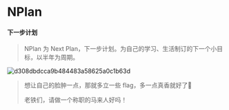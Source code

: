 # NPlan
#### 下一步计划

> NPlan 为 Next Plan，下一步计划。为自己的学习、生活制订的下一个小目标，以半年为周期。

![d308dbdcca9b484483a58625a0c1b63d](/Users/ouyangding/Desktop/d308dbdcca9b484483a58625a0c1b63d.jpg)

> 想让自己的脸肿一点，那就多立一些 flag，多一点真香就好了🤣
>
> 老铁们，请做一个称职的马来人好吗！